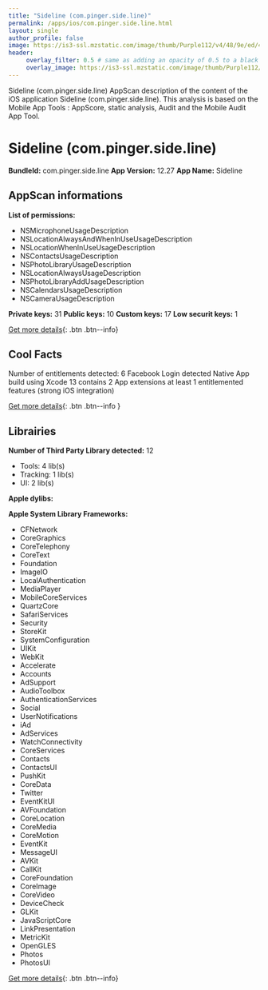 ```yaml
---
title: "Sideline (com.pinger.side.line)"
permalink: /apps/ios/com.pinger.side.line.html
layout: single
author_profile: false
image: https://is3-ssl.mzstatic.com/image/thumb/Purple112/v4/48/9e/ed/489eedc6-5d6e-45da-6c8d-784974b56438/AppIcon-SideLine-0-1x_U007emarketing-0-5-0-85-220.png/512x512bb.jpg
header: 
     overlay_filter: 0.5 # same as adding an opacity of 0.5 to a black background
     overlay_image: https://is3-ssl.mzstatic.com/image/thumb/Purple112/v4/48/9e/ed/489eedc6-5d6e-45da-6c8d-784974b56438/AppIcon-SideLine-0-1x_U007emarketing-0-5-0-85-220.png/512x512bb.jpg
---
```

Sideline (com.pinger.side.line) AppScan description of the content of the iOS application Sideline (com.pinger.side.line). This analysis is based on the Mobile App Tools : AppScore, static analysis, Audit and the Mobile Audit App Tool.

# Sideline (com.pinger.side.line)

**BundleId:** com.pinger.side.line
**App Version:** 12.27
**App Name:** Sideline


## AppScan informations 

**List of permissions:** 
- NSMicrophoneUsageDescription
- NSLocationAlwaysAndWhenInUseUsageDescription
- NSLocationWhenInUseUsageDescription
- NSContactsUsageDescription
- NSPhotoLibraryUsageDescription
- NSLocationAlwaysUsageDescription
- NSPhotoLibraryAddUsageDescription
- NSCalendarsUsageDescription
- NSCameraUsageDescription
  
  
**Private keys:** 31
**Public keys:** 10
**Custom keys:** 17
**Low securit keys:** 1
  
[Get more details](/pricing.html){: .btn .btn--info}

## Cool Facts

Number of entitlements detected: 6
Facebook Login detected
Native App
build using Xcode 13
contains 2 App extensions
at least 1 entitlemented features (strong iOS integration)
  
[Get more details](/pricing.html){: .btn .btn--info }

## Librairies 
**Number of Third Party Library detected:** 12
- Tools: 4 lib(s)
- Tracking: 1 lib(s)
- UI: 2 lib(s)


**Apple dylibs:**


**Apple System Library Frameworks:**
- CFNetwork
- CoreGraphics
- CoreTelephony
- CoreText
- Foundation
- ImageIO
- LocalAuthentication
- MediaPlayer
- MobileCoreServices
- QuartzCore
- SafariServices
- Security
- StoreKit
- SystemConfiguration
- UIKit
- WebKit
- Accelerate
- Accounts
- AdSupport
- AudioToolbox
- AuthenticationServices
- Social
- UserNotifications
- iAd
- AdServices
- WatchConnectivity
- CoreServices
- Contacts
- ContactsUI
- PushKit
- CoreData
- Twitter
- EventKitUI
- AVFoundation
- CoreLocation
- CoreMedia
- CoreMotion
- EventKit
- MessageUI
- AVKit
- CallKit
- CoreFoundation
- CoreImage
- CoreVideo
- DeviceCheck
- GLKit
- JavaScriptCore
- LinkPresentation
- MetricKit
- OpenGLES
- Photos
- PhotosUI


  
[Get more details](/pricing.html){: .btn .btn--info}

